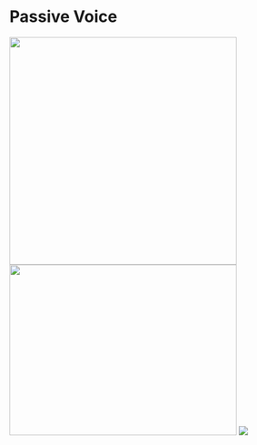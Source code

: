 # Passive Voice

<img src="https://www.pdfnotes.co/wp-content/uploads/2022/01/Active-And-Passive-Voice-Rules-Chart-PDF.jpg" width="400">

<img src="https://www.rbseguide.com/wp-content/uploads/2019/04/RBSE-Class-7-English-Grammar-Passive-Voice-1.png" width="400" height="300">

<img src="https://hindiessay.co.in/wp-content/uploads/2022/08/tenses-chart-in-hindi-800x400.jpg" width="">
